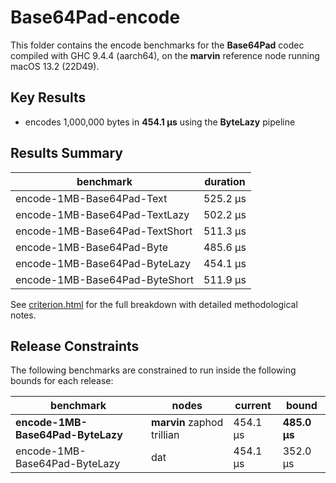 # Base64Pad-encode

This folder contains the encode benchmarks for the **Base64Pad** codec compiled with GHC 9.4.4 (aarch64), on the 
**marvin** reference node running macOS 13.2 (22D49).

## Key Results

* encodes 1,000,000 bytes in **454.1 μs** using the **ByteLazy** pipeline


## Results Summary

| benchmark                      | duration |
| ------------------------------ | -------- |
| encode-1MB-Base64Pad-Text      | 525.2 μs |
| encode-1MB-Base64Pad-TextLazy  | 502.2 μs |
| encode-1MB-Base64Pad-TextShort | 511.3 μs |
| encode-1MB-Base64Pad-Byte      | 485.6 μs |
| encode-1MB-Base64Pad-ByteLazy  | 454.1 μs |
| encode-1MB-Base64Pad-ByteShort | 511.9 μs |


See [criterion.html](criterion.html) for the full breakdown with detailed methodological notes.

## Release Constraints

The following benchmarks are constrained to run inside the following bounds for each release:

| benchmark                         | nodes                      | current  | bound        |
| --------------------------------- | -------------------------- | -------- | ------------ |
| **encode-1MB-Base64Pad-ByteLazy** | **marvin** zaphod trillian | 454.1 μs | **485.0 μs** |
| encode-1MB-Base64Pad-ByteLazy     | dat                        | 454.1 μs | 352.0 μs     |

